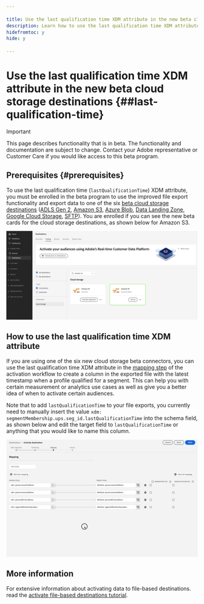 ```yaml
---

title: Use the last qualification time XDM attribute in the new beta cloud storage destinations
description: Learn how to use the last qualification time XDM attribute in the new beta cloud storage destinations
hidefromtoc: y
hide: y

---
```

# Use the last qualification time XDM attribute in the new beta cloud storage destinations {##last-qualification-time}

>[!IMPORTANT]
> 
>This page describes functionality that is in beta. The functionality and documentation are subject to change. Contact your Adobe representative or Customer Care if you would like access to this beta program.

## Prerequisites {#prerequisites}

To use the last qualification time (`lastQualificationTime`) XDM attribute, you must be enrolled in the beta program to use the improved file export functionality and export data to one of the six [beta cloud storage destinations](/help/release-notes/2022/october-2022.md#destinations) ([ADLS Gen 2](/help/destinations/catalog/cloud-storage/adls-gen2.md), [Amazon S3](/help/destinations/catalog/cloud-storage/amazon-s3.md), [Azure Blob](/help/destinations/catalog/cloud-storage/azure-blob.md), [Data Landing Zone](/help/destinations/catalog/cloud-storage/data-landing-zone.md), [Google Cloud Storage](/help/destinations/catalog/cloud-storage/google-cloud-storage.md), [SFTP](/help/destinations/catalog/cloud-storage/sftp.md)). You are enrolled if you can see the new beta cards for the cloud storage destinations, as shown below for Amazon S3. 

![Image showing the new Amazon S3 beta card](/help/destinations/assets/ui/activate-destinations/new-amazon-s3-beta-card.png)

## How to use the last qualification time XDM attribute

If you are using one of the six new cloud storage beta connectors, you can use the last qualification time XDM attribute in the [mapping step](//help/destinations/ui/activate-batch-profile-destinations.md#mapping) of the activation workflow to create a column in the exported file with the latest timestamp when a profile qualified for a segment. This can help you with certain measurement or analytics use cases as well as give you a better idea of when to activate certain audiences. 

Note that to add `lastQualificationTime` to your file exports, you currently need to manually insert the value `xdm: segmentMembership.ups.seg_id.lastQualificationTime` into the schema field, as shown below and edit the target field to `lastQualificationTime` or anything that you would like to name this column.

![Screen recording showing the last qualification time XDM attribute paste into the mapping step](/help/destinations/ui/last-qualification-time.gif)

## More information

For extensive information about activating data to file-based destinations. read the [activate file-based destinations tutorial](/help/destinations/ui/activate-batch-profile-destinations.md).